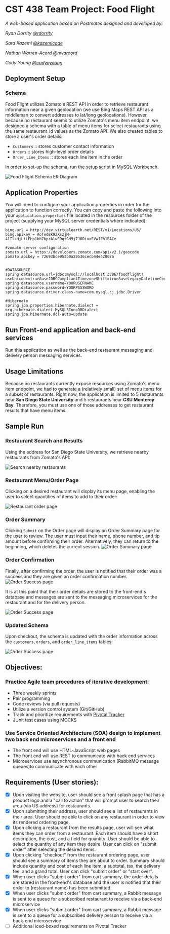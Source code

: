 

# CST 438 Team Project: Food Flight
*A web-based application based on Postmates designed and developed by:*

*Ryan Dorrity [@rdorrity](https://github.com/rdorrity/)*

*Sara Kazemi [@kazemicode](https://github.com/kazemicode/)*

*Nathan Warren-Acord [@nwarcord](https://github.com/nwarcord/)*

*Cody Young [@codyayoung](https://github.com/codyayoung/)*

## Deployment Setup
### Schema
Food Flight utilizes Zomato's REST API in order to retrieve restaurant information near a given geolocation (we use Bing Maps REST API as a middleman to convert addresses to lat/long geolocations). However, because no restaurant seems to utilize Zomato's menu item endpoint, we designed a schema with a table of menu items for select restaurants using the same restaurant_id values as the Zomato API. We also created tables to store a user's order details:
* `Customers` :: stores customer contact information
* `Orders` :: stores high-level order details
* `Order_Line_Items` :: stores each line item in the order 

In order to set-up the schema, run the [setup script](https://gist.github.com/kazemicode/4e6b2fd8ba1835620e99ca721159fc46#file-foodflight-sql) in MySQL Workbench.

![Food Flight Schema ER Diagram](docs/er-diagram.png)

## Application Properties
You will need to configure your application properties in order for the application to function correctly. You can copy and paste the following into your `application.properties` file located in the resources folder of the project (supplying your MySQL server credentials where indicated):

```#Bing and Zomato API url and keys
bing.url = http://dev.virtualearth.net/REST/v1/Locations/US/
bing.apikey = AoTedBk9ZXszjM-4lTlcHjLtLFHp1bh7bprAlwEDqtGH9j7J0DiuxEVw1Zh1EACe

#zomato server configuration
zomato.url = https://developers.zomato.com/api/v2.1/geocode
zomato.apikey = 72693bce953b0a29536cecb44e42007a


#DATASOURCE
spring.datasource.url=jdbc:mysql://localhost:3306/foodflight?useUnicode=true&useJDBCCompliantTimezoneShift=true&useLegacyDatetimeCode=false&serverTimezone=UTC
spring.datasource.username=YOURUSERNAME
spring.datasource.password=YOURPASSWORD
spring.datasource.driver-class-name=com.mysql.cj.jdbc.Driver

#Hibernate
spring.jpa.properties.hibernate.dialect = org.hibernate.dialect.MySQL5InnoDBDialect
spring.jpa.hibernate.ddl-auto=update 
```
## Run Front-end application and back-end services
Run this application as well as the back-end restaurant messaging and delivery person messaging services.

## Usage Limitations
Because no restaurants currently expose resources using Zomato's menu item endpoint, we had to generate a (relatively small) set of menu items for a subset of restaurants. Right now, the application is limited to 5 restaurants near **San Diego State University** and 5 restaurants near **CSU Monterey Bay**. Therefore, you must use one of those addresses to get restaurant results that have menu items.

## Sample Run
### Restaurant Search and Results
Using the address for San Diego State University, we retrieve nearby restaurants from Zomato's API: 

![Search nearby restaurants](docs/ff1.gif)


### Restaurant Menu/Order Page
Clicking on a desired restaurant will display its menu page, enabling the user to select quantities of items to add to their order:

![Restaurant order page](docs/ff2.gif)

### Order Summary
Clicking `Submit` on the Order page will display an Order Summary page for the user to review. The user must input their name, phone number, and tip amount before confirming their order. Alternatively, they can return to the beginning, which deletes the current session.
![Order Summary page](docs/ff3.gif)

### Order Confirmation
Finally, after confirming the order, the user is notified that their order was a success and they are given an order confirmation number.
![Order Success page](docs/ff4.gif)

 It is at this point that their order details are stored to the front-end's database and messages are sent to the messaging microservices for the restaurant and for the delivery person.
 
 ![Order Success page](docs/ff5.gif)


### Updated Schema
Upon checkout, the schema is updated with the order information across the `customers`, `orders`, and `order_line_items` tables:

![Order Success page](docs/ff6.gif)

## Objectives:
### Practice Agile team procedures of iterative development: 
* Three weekly sprints
* Pair programming 
* Code reviews (via pull requests) 
* Utilize a version control system (Git/GitHub)
* Track and prioritize requirements with [Pivotal Tracker](https://www.pivotaltracker.com/n/projects/2440442) 
* JUnit test cases using MOCKS

### Use Service Oriented Architecture (SOA) design to implement two back end microservices and a front end
* The front end will use HTML-JavaScript web pages
* The front end will use REST to communicate with back end services
* Microservices use asynchronous communication (RabbitMQ message queues)to communicate with each other


## Requirements (User stories):
- [x] Upon visiting the website, user should see a front splash page that has a product logo and a "call to action" that will prompt user to search their area (via US address) for restaurants.
- [x] Upon submitting their address, user should see a list of restaurants in their area. User should be able to click on any restaurant in order to view its rendered ordering page.
- [x] Upon clicking a restaurant from the results page, user will see what items they can order from a restaurant. Each item should have a short description, the cost, and a field for quantity. 
User should be able to select the quantity of any item they desire. User can click on "submit order" after selecting the desired items.
- [x] Upon clicking "checkout" from the restaurant ordering page, user should see a summary of items they are about to order. Summary should include quantity and cost of each line item, a subtotal, tax, the delivery fee, and a grand total. User can click "submit order" or "start over". 
- [x] When user clicks "submit order" from cart summary, the order details are stored in the front-end's database and the user is notified that their order to (restaurant name) has been submitted. 
- [x] When user clicks "submit order" from cart summary, a Rabbit message is sent to a queue for a subscribed restaurant to receive via a back-end microservice
- [x] When user clicks "submit order" from cart summary, a Rabbit message is sent to a queue for a subscribed delivery person to receive via a back-end microservice
- [ ] Additional iced-boxed requirements on Pivotal Tracker
